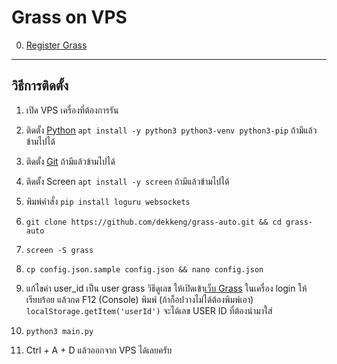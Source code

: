 # Grass on VPS

0. [Register Grass](https://app.getgrass.io/register/?referralCode=UNgwK9yHCn4BS3c)

-------------------
วิธีการติดตั้ง
-------------------

1. เปิด VPS เครื่องที่ต้องการรัน

2. ติดตั้ง [Python](https://www.python.org/downloads/) `apt install -y python3 python3-venv python3-pip` ถ้ามีแล้วข้ามไปได้

3. ติดตั้ง [Git](https://git-scm.com/downloads) ถ้ามีแล้วข้ามไปได้

4. ติดตั้ง Screen `apt install -y screen` ถ้ามีแล้วข้ามไปได้

5. พิมพ์คำสั่ง `pip install loguru websockets`

6. `git clone https://github.com/dekkeng/grass-auto.git && cd grass-auto`

7. `screen -S grass`

8. `cp config.json.sample config.json && nano config.json` 

9. แก้ไขค่า user_id เป็น user grass วิธีดูเลข ให้เปิดเข้า[เว็บ Grass](https://app.getgrass.io/dashboard) ในเครื่อง login ให้เรียบร้อย แล้วกด F12 (Console) พิมพ์ (ถ้าก็อปวางไม่ได้ต้องพิมพ์เอา) `localStorage.getItem('userId')` จะได้เลข USER ID ที่ต้องนำมาใส่

9. `python3 main.py`

10. Ctrl + A + D แล้วออกจาก VPS ได้เลยครับ
